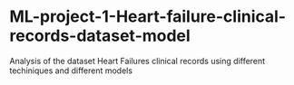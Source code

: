 # ML-project-1-Heart-failure-clinical-records-dataset-model
Analysis of the dataset Heart Failures clinical records using different techiniques and different models
